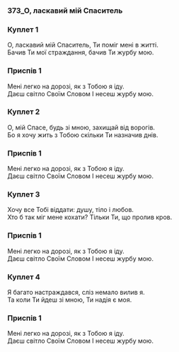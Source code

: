 ### 373_О, ласкавий мій Спаситель
### Куплет 1
О, ласкавий мій Спаситель, Ти поміг мені в житті. <br/>Бачив Ти мої страждання, бачив Ти журбу мою.
### Приспів 1
Мені легко на дорозі, як з Тобою я іду. <br/>Даєш світло Своїм Словом І несеш журбу мою.
### Куплет 2
О, мій Спасе, будь зі мною, захищай від ворогів. <br/>Бо я хочу жить з Тобою скільки Ти назначив днів.
### Приспів 1
Мені легко на дорозі, як з Тобою я іду. <br/>Даєш світло Своїм Словом І несеш журбу мою.
### Куплет 3
Хочу все Тобі віддати: душу, тіло і любов.<br/>Хто б так міг мене кохати? Тільки Ти, що пролив кров.
### Приспів 1
Мені легко на дорозі, як з Тобою я іду. <br/>Даєш світло Своїм Словом І несеш журбу мою.
### Куплет 4
Я багато настраждався, сліз немало вилив я. <br/>Та коли Ти йдеш зі мною, Ти надія є моя.
### Приспів 1
Мені легко на дорозі, як з Тобою я іду. <br/>Даєш світло Своїм Словом І несеш журбу мою.
